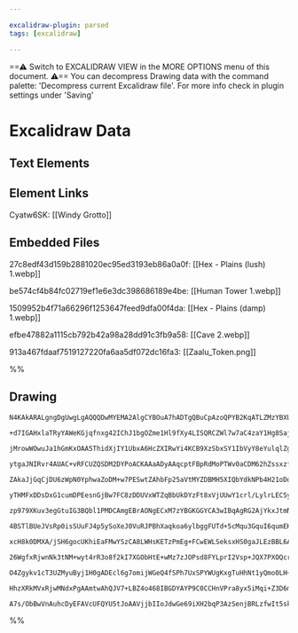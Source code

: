 ```yaml
---

excalidraw-plugin: parsed
tags: [excalidraw]

---
```

==⚠  Switch to EXCALIDRAW VIEW in the MORE OPTIONS menu of this document. ⚠== You can decompress Drawing data with the command palette: 'Decompress current Excalidraw file'. For more info check in plugin settings under 'Saving'


# Excalidraw Data

## Text Elements
## Element Links
Cyatw6SK: [[Windy Grotto]]

## Embedded Files
27c8edf43d159b2881020ec95ed3193eb86a0a0f: [[Hex - Plains (lush) 1.webp]]

be574cf4b84fc02719ef1e6e3dc398686189e4be: [[Human Tower 1.webp]]

1509952b4f71a66296f1253647feed9dfa00f4da: [[Hex - Plains (damp) 1.webp]]

efbe47882a1115cb792b42a98a28dd91c3fb9a58: [[Cave 2.webp]]

913a467fdaaf7519127220fa6aa5df072dc16fa3: [[Zaalu_Token.png]]

%%
## Drawing
```compressed-json
N4KAkARALgngDgUwgLgAQQQDwMYEMA2AlgCYBOuA7hADTgQBuCpAzoQPYB2KqATLZMzYBXUtiRoIACyhQ4zZAHoFAc0JRJQgEYA6bGwC2CgF7N6hbEcK4OCtptbErHALRY8RMpWdx8Q1TdIEfARcZgRmBShcZQUebQAObR4aOiCEfQQOKGZuAG1wMFAwYogSbghlAElCADZsZQ44FOLIWERywn1opH4SzG5nHgAGOIBGAFYAZnGATmGAdhn5mpnx

+d7IGAHxlaTRyYAWeKGjqfnxg42IChJ1bgOZme1Hl9fXy4LISQRCZWl7w7aC4zaY1Hg8Sajc6rK7WZTBbhDK7MKCkNgAawQAGE2Pg2KRyqjrMw4LhAllmiVNLhsOjlGihBxiDi8QSJESOCSyZkoJTIAAzQj4fAAZVgCIkkhpGkCfIgKLRmIA6rdJNxRsjURiEGKYBL0IIPHKGX8OOEcmgNZ8IGxSdg1FtLUMkdaGUyzcwLagOEJhciEAhiNwlvNR

jMrowWOwuJa1hGmKxOAA5ThidXjIY1UbxA6HcZXIRwYi4KCB9XzSbxSY1IbVyY8eYulqlZgAETSpaDaH5BDCV3pwjglWIXtyAF0rpphEyAKLBDJZUcT61EDjo7g+v0rti0stoVFCBBXQXBYflCZDR7jHiaA780O4GpgmY1fmjHhTGoHeb8gPEGbED2zr8gcxZysw7jiKg+QtGAVqwaMnzLs2hBMlg5QAFpGHK/LkBkZ5oJu+CaiWQhehAiBMqhyh

ytgaJNIRvr4AUAC+vRFCUZQSDM2DYPoACKAAaADyAAqcptFBpRdMoPTWv0aCDM62hZssxzfmCYJ8NajqoM4hxPN+jbHO+GbnNpzY3MQdxoA8TxvA5jwfM23y/P8tmAsCoLgpC0L5tacL6k2JQKtqLL4oS5CcqS5K8pONJ0m6zK4hF7JRVysU4UKorilJUrYDKcnNqFyqquqmqKjquXlIaZRXCakgel68ElLaNIOuqzr1dOxBNRuTH+nuqDjNmkzB

ZAkaJjGqCjDU6zWpN0YphwaZoDM+w7PESwtZAhbFp25aVtMYZDBMH5XIQbYdkNPb4H21oDoWw5LpOPVzukPIvSuqHroxW7Nniu5dqgB5HtaJ4IAR6ANtg8SBiBkzEBMMyaDw8TxKMIxDAg2CrIGkIgggmjxDUuBDGT/LgZBeSfHBGxwUhF1oQp6BkzheGQ8DREkVAZHlJRjgcDRVx0ba/XCqx7HWlx6DjAAQgg6IHEIlRDBJ8BSZ03Ryiz4zaEMy

yTHMFxDDsDxG1cumDPEesnGjBw7FC8zDDUVxWTZqBbUkDYzFt8xVjUUwY1crl/LylrLECSyZpC+xHBMsJC0FFVhSlbLoByGU8nK1K0o9TLhen0DpTF2fHtlur6lI0oiEVIVaqV1lqpaKeYpXUm1UG3V+I15rldabX2rAnXjRASV9X9xHWmEQ3o2skzxlGnDcDwozOSUi3JqmUGY2G8yhubBZFiWQ1QkdI3reCwfS1dwQHd2vZg82j1DiOeTIVSb3

zp979XKuv3egGtuIG3BQbl1PMDCAmgEBrAONgECxM7zYBGKGGYCA3wIBqAgRG2AjYkxJtmNBBxoFUwIFBGCLQdoMxaB/SAqFiDoQkLgUY7NcD4S5kA4qURebkQFtRWi9FxbMWKGxAoHE6GQKxDAEsFAagigANLq3aBILWskdbcEmJMZ44xrw6JrEbd8PBww6QGAcA2CRVgG39v7Hy8Q3ZlTQF7Ixcx4jDBmKdSE/kXI/DDtwcYiQTZfhOBjMaOYF

4BSTlBUeJVsRp0isSUuFJ4p5ySoXeJ0VuRJPBhXaqkoa6ylbggFUTd+5cMqu3GquI6qumEKaPuLcB52g6k6Ue496mAP+iFP83BnyHEXlNdUuZ+lLW3ivF86MazDCPvtU+FZ4iNjMasaY686G3wQPfVAt17rPwZK/L6zYpyMmIO9Bc2Rf7fTXOUXIuQVRMhgKgAA4miGQbAxxjjlIDTEwMwHZIgeUdB0Dvzox4Mw0YExsCaEWDeA4ILfa4DRsQf8o

xcH8k0DMXA/jSH6gocUKhiEaFMwYSzCA8LWHsKETzPmEg+FCwEWLSeksxHS0gaJLEzBBL6AALIzgAI5KM1jJOukAWb7G0JjB2jwbYnBqGNbMlsBgGLFc6GYDtMymwvvYkpaAIRAiDtmBsFx/FeJKKHdyqBqzaBhY8dVjxJjnAxsayAgUomFLSWlBJmS4rWlzolHqbqM4l09VlYUFS8kFVruBBuRSHEzUKaGg0VSu41J7hPWNjT2rDxad3d07TubT

26WgfxRjwnNk3tNM+wyt4rR3o8f2kI7XGObHtE+wMz7zJOPsd8FYLprI2Vsp+JQX7PXOQcr+H1FwjpKP/ClwCvncH7eAzm5R1qTFwAcOa/Jiy4HvBfLt4Ihg9lJhiwCBseDEGwLNHskwsXkNpnixm0tmblFwNe1i4BkIkrgHAMUJ9uAcWgN8DI5RiykHXL0BghAEAUDlglfOyVWTlAAMT8hQ6hykEBsAiFipUUs+gxSVX9RARDowEAkZI+hzDpBs

O4Zgykv1cT3UZMyuByj1H0gADEcl6g7omijWGeQ4fSPh7UxSPYWUgKxgTuHhNt1yQmo0LH+NZEE/oAASrU3unpSkSaU1AFTwkmmZpml1AoGHdMqfY5wKA7G2FCl0saszVGpMcasyKQgRgoJTNM5J5TuHRJYCgAAQSIA0cowR+RepKD5vT0moikCC1RtgFBvi4A4Z0xzbH9AziZIFxLyWQiQLJGiKgimnO+fSLl4rokNblCSuhiCaJhSCW4IsLR67

HhzXRkMVxRjwMNdxPgAAmtwAhQJV7+LBZ4o468IBGDYAYP9C0CCHnVPra8yx5iMqi+Z3D6mjmprHj1dD9ISBuY8yvYKFRSCndLAxYa4GTvEE5WwBh2XcCaGCMDBdpnHv+vERAOWuJIGkGUNSAAFKvdYvAoTUGh1DoYQIACUcpVMIGUL6MktXQe4Ah2NWHEIkS8Dx6gBH4xkdbZ02VqAMmEAGagNGL0eaSi4TYQgVHaFru0rQP9zI73PugNIIeEWR

A7s/ObBwVnAuhcDyEFAVcUFQYU5tJoAAVjjbIIoJdwGe69iXH2bqP3AzSenjBRLzfwIt5skkappGwPT5eIsyJQAMNV5RHSp4Ax3HOh+d0B2QHwKEILdvCCm/N0It9YBRECiFOEP9LEQAsSAA
```
%%